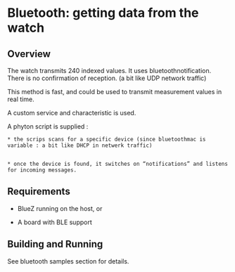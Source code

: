 # Bluetooth: getting data from the watch

## Overview

The watch transmits 240 indexed values.
It uses bluetoothnotification.
There is no confirmation of reception. (a bit like UDP network traffic)

This method is fast, and could be used to transmit measurement values in real time.

A custom service and characteristic is used.

A phyton script is supplied :

    
    * the scrips scans for a specific device (since bluetoothmac is variable : a bit like DHCP in netwerk traffic)


    * once the device is found, it switches on “notifications” and listens for incoming messages.

## Requirements


* BlueZ running on the host, or


* A board with BLE support

## Building and Running

See bluetooth samples section for details.
